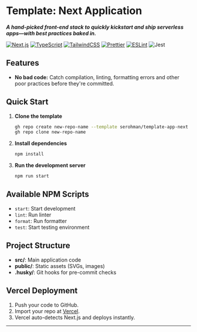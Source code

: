 # Template: Next Application

**_A hand-picked front-end stack to quickly kickstart and ship serverless apps—with best practices baked in._**

[![Next.js](https://img.shields.io/badge/Next.js-000?logo=nextdotjs&logoColor=white)](https://nextjs.org/)
[![TypeScript](https://img.shields.io/badge/TypeScript-3178c6?logo=typescript&logoColor=white)](https://www.typescriptlang.org/)
[![TailwindCSS](https://img.shields.io/badge/TailwindCSS-06B6D4?logo=tailwindcss&logoColor=white)](https://tailwindcss.com/)
[![Prettier](https://img.shields.io/badge/Prettier-F7B93E?logo=prettier&logoColor=white)](https://prettier.io/)
[![ESLint](https://img.shields.io/badge/ESLint-4B32C3?logo=eslint&logoColor=white)](https://eslint.org/)
![Jest](https://img.shields.io/badge/Jest-C21325?logo=jest&logoColor=white)

## Features

- **No bad code:** Catch compilation, linting, formatting errors and other poor practices before they're committed.

## Quick Start

1. **Clone the template**
   ```bash
   gh repo create new-repo-name --template serohman/template-app-next
   gh repo clone new-repo-name
   ```
2. **Install dependencies**
   ```bash
   npm install
   ```
3. **Run the development server**
   ```bash
   npm run start
   ```

## Available NPM Scripts

- `start`: Start development
- `lint`: Run linter
- `format`: Run formatter
- `test`: Start testing environment

## Project Structure

- **src/**: Main application code
- **public/**: Static assets (SVGs, images)
- **.husky/**: Git hooks for pre-commit checks

## Vercel Deployment

1. Push your code to GitHub.
2. Import your repo at [Vercel](https://vercel.com/import/git).
3. Vercel auto-detects Next.js and deploys instantly.

---
